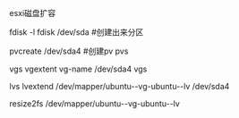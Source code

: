 esxi磁盘扩容

fdisk -l
fdisk /dev/sda #创建出来分区

pvcreate /dev/sda4 #创建pv
pvs

vgs
vgextent vg-name /dev/sda4
vgs

lvs
lvextend /dev/mapper/ubuntu--vg-ubuntu--lv /dev/sda4


resize2fs /dev/mapper/ubuntu--vg-ubuntu--lv
